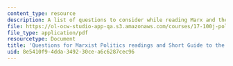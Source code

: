 ```yaml
---
content_type: resource
description: A list of questions to consider while reading Marx and the 18th Brumaire.
file: https://ol-ocw-studio-app-qa.s3.amazonaws.com/courses/17-100j-political-economy-i-spring-2016/8e5410f94dda349230cea6c6287cec96_MIT17_100JS16_Marx_Brum.pdf
file_type: application/pdf
resourcetype: Document
title: 'Questions for Marxist Politics readings and Short Guide to the 18th Brumaire '
uid: 8e5410f9-4dda-3492-30ce-a6c6287cec96
---
```

